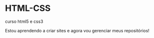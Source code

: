 # HTML-CSS
 curso html5 e css3

 Estou aprendendo a criar sites e agora vou gerenciar meus repositórios!
